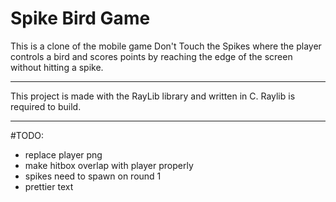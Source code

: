 # Spike Bird Game
This is a clone of the mobile game Don't Touch the Spikes where the player
controls a bird and scores points by reaching the edge of the screen without 
hitting a spike. 

---
This project is made with the RayLib library and written in C. Raylib is 
required to build.

---
#TODO:
 - replace player png
 - make hitbox overlap with player properly
 - spikes need to spawn on round 1
 - prettier text

